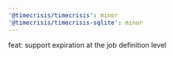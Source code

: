 ```yaml
---
'@timecrisis/timecrisis': minor
'@timecrisis/timecrisis-sqlite': minor
---
```


feat: support expiration at the job definition level
